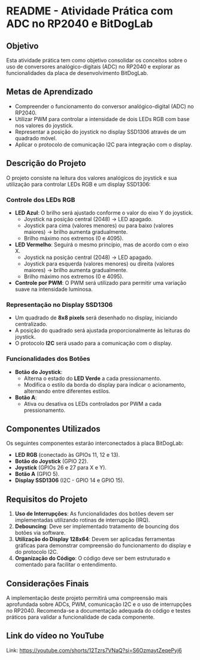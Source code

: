 # README - Atividade Prática com ADC no RP2040 e BitDogLab

## Objetivo
Esta atividade prática tem como objetivo consolidar os conceitos sobre o uso de conversores analógico-digitais (ADC) no RP2040 e explorar as funcionalidades da placa de desenvolvimento BitDogLab.

## Metas de Aprendizado
- Compreender o funcionamento do conversor analógico-digital (ADC) no RP2040.
- Utilizar PWM para controlar a intensidade de dois LEDs RGB com base nos valores do joystick.
- Representar a posição do joystick no display SSD1306 através de um quadrado móvel.
- Aplicar o protocolo de comunicação I2C para integração com o display.

## Descrição do Projeto
O projeto consiste na leitura dos valores analógicos do joystick e sua utilização para controlar LEDs RGB e um display SSD1306:

### Controle dos LEDs RGB
- **LED Azul**: O brilho será ajustado conforme o valor do eixo Y do joystick.
  - Joystick na posição central (2048) -> LED apagado.
  - Joystick para cima (valores menores) ou para baixo (valores maiores) -> brilho aumenta gradualmente.
  - Brilho máximo nos extremos (0 e 4095).
- **LED Vermelho**: Seguirá o mesmo princípio, mas de acordo com o eixo X.
  - Joystick na posição central (2048) -> LED apagado.
  - Joystick para esquerda (valores menores) ou direita (valores maiores) -> brilho aumenta gradualmente.
  - Brilho máximo nos extremos (0 e 4095).
- **Controle por PWM**: O PWM será utilizado para permitir uma variação suave na intensidade luminosa.

### Representação no Display SSD1306
- Um quadrado de **8x8 pixels** será desenhado no display, iniciando centralizado.
- A posição do quadrado será ajustada proporcionalmente às leituras do joystick.
- O protocolo **I2C** será usado para a comunicação com o display.

### Funcionalidades dos Botões
- **Botão do Joystick**:
  - Alterna o estado do **LED Verde** a cada pressionamento.
  - Modifica o estilo da borda do display para indicar o acionamento, alternando entre diferentes estilos.
- **Botão A**:
  - Ativa ou desativa os LEDs controlados por PWM a cada pressionamento.

## Componentes Utilizados
Os seguintes componentes estarão interconectados à placa BitDogLab:
- **LED RGB** (conectado às GPIOs 11, 12 e 13).
- **Botão do Joystick** (GPIO 22).
- **Joystick** (GPIOs 26 e 27 para X e Y).
- **Botão A** (GPIO 5).
- **Display SSD1306** (I2C - GPIO 14 e GPIO 15).

## Requisitos do Projeto
1. **Uso de Interrupções**: As funcionalidades dos botões devem ser implementadas utilizando rotinas de interrupção (IRQ).
2. **Debouncing**: Deve ser implementado tratamento de bouncing dos botões via software.
3. **Utilização do Display 128x64**: Devem ser aplicadas ferramentas gráficas para demonstrar compreensão do funcionamento do display e do protocolo I2C.
4. **Organização do Código**: O código deve ser bem estruturado e comentado para facilitar o entendimento.

## Considerações Finais
A implementação deste projeto permitirá uma compreensão mais aprofundada sobre ADCs, PWM, comunicação I2C e o uso de interrupções no RP2040.
Recomenda-se a documentação adequada do código e testes práticos para validar a funcionalidade de cada componente.

## Link do vídeo no YouTube
Link: https://youtube.com/shorts/12Tzrs7VNaQ?si=S6OzmaytZeqePyj6
